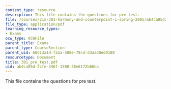 ```yaml
---
content_type: resource
description: This file contains the questions for pre test.
file: /courses/21m-301-harmony-and-counterpoint-i-spring-2005/ab4ca85d2cfe346f150038e6172b66ba_301_pre_test.pdf
file_type: application/pdf
learning_resource_types:
- Exams
ocw_type: OCWFile
parent_title: Exams
parent_type: CourseSection
parent_uid: 68d13a1d-fa1a-588e-79cd-d3aad0ed0188
resourcetype: Document
title: 301_pre_test.pdf
uid: ab4ca85d-2cfe-346f-1500-38e6172b66ba
---
```

This file contains the questions for pre test.

